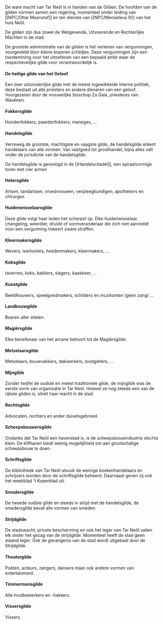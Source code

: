 De ware macht van Tar Neôl is in handen van de Gilden.
De hoofden van de gilden vormen samen een regering, momenteel onder leiding van [[NPC/Ottar Maanstaf]] en ten dienste van [[NPC/Menasteus III]] van het huis Neôl.

De gilden zijn dus zowel de Wetgevende, Uitvoerende en Rechterlijke Machten in de stad.

De grootste administratie van de gilden is het verlenen van vergunningen, voorgesteld door kleine koperen schildjes. Deze vergunningen zijn een toestemming voor het uitoefenen van een bepaald ambt waar de respectievelijke gilde voor verantwoordelijk is. 


#### De heilige gilde van het Geloof
Een zeer uitzonderlijke gilde met de meest ingewikkelde interne politiek, deze bestaat uit alle priesters en andere dienaren van een geloof. Voorgezeten door de vrouwelijke bisschop Za Gala, priesteres van Waukeen.

#### Fokkersgilde
Hondenfokkers, paardenfokkers, maneges, $\ldots$

#### Handelsgilde
Verreweg de grootste, machtigste en vaagste gilde, de handelsgilde erkent handelaars van alle vormen. Van vastgoed tot groothandel, bijna alles valt onder de jurisdictie van de handelsgilde.

De handelsgilde is gevestigd in de [[Handelscitadel]], een spiraalvormige toren met vier armen 

#### Helersgilde
Artsen, tandartsen, vroedvrouwen, verpleegkundigen, apothekers en chirurgen

#### Huidenwisselaarsgilde
Deze gilde volgt haar leden het scherpst op. Elke huidenwisselaar, changeling, weerdier, druïde of vormveranderaar die zich niet aanmeldt voor een vergunning riskeert zware straffen.

#### Kleermakersgilde
Wevers, leerlooiers, hoedenmakers, kleermakers, $\ldots$

#### Koksgilde
tavernes, koks, bakkers, slagers, kaasboer, $\ldots$

#### Kunstgilde
Beeldhouwers, speelgoedmakers, schilders en muzikanten (geen zang) $\ldots$

#### Landbouwgilde
Boeren aller stielen.

#### Magiërsgilde
Elke beoefenaar van het arcane behoort tot de Magiërsgilde.

#### Metselaarsgilde
Metselaars, bouwvakkers, dakwerkers, loodgieters, $\ldots$

#### Mijngilde
Zonder twijfel de oudste en meest traditionele gilde, de mijngilde was de eerste vorm van organisatie in Tar Neôl. Hoewel ze nog steeds een van de rijkste gilden is, slinkt haar macht in de stad.

#### Rechtsgilde
Advocaten, rechters en ander duivelsgebroed.

#### Scheepsbouwersgilde
Ondanks dat Tar Neôl een havenstad is, is de scheepsbouwindustrie slechts klein. De klifhaven biedt weinig mogelijkheid om aan grootschalige scheepsbouw te doen.

#### Schriftsgilde
De bibliotheek van Tar Neôl alsook de weinige boekenhandelaars en schrijvers worden door de schriftsgilde beheerd. 
Daarnaast geven zij ook het weekblad 't Koperblad uit.

#### Smedersgilde
De tweede oudste gilde en steeds in strijd met de handelsgilde, de smedersgilde bevat alle vormen van smeden.

#### Strijdgilde
De stadswacht, private bescherming en ook het leger van Tar Neôl vallen elk onder het gezag van de strijdgilde. Momenteel heeft de stad geen staand leger.
Ook de gevangenis van de stad wordt uitgebaat door de Strijdgilde. 

#### Theatergilde
Poëten, acteurs, zangers, dansers maar ook andere vormen van entertainment. 

#### Timmermansgilde
Alle houtbewerkers en -hakkers.

#### Vissersgilde
Vissers.